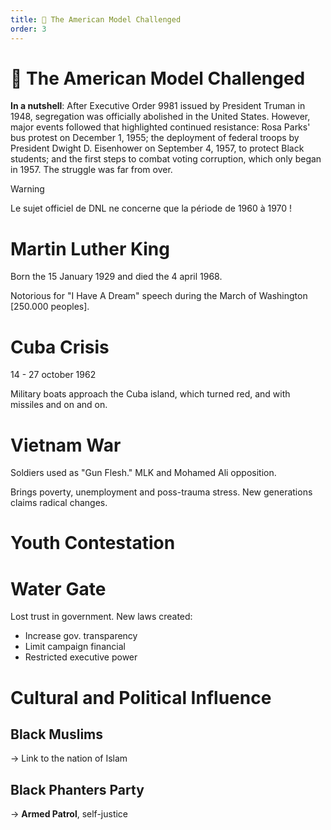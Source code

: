 ```yaml
---
title: 🌆 The American Model Challenged
order: 3
---
```


# 🌆 The American Model Challenged

**In a nutshell**: After Executive Order 9981 issued by President Truman in 1948, segregation was officially abolished in the United States. However, major events followed that highlighted continued resistance: Rosa Parks' bus protest on December 1, 1955; the deployment of federal troops by President Dwight D. Eisenhower on September 4, 1957, to protect Black students; and the first steps to combat voting corruption, which only began in 1957. The struggle was far from over.

> [!warning]
> Le sujet officiel de DNL ne concerne que la période de 1960 à 1970 !

# Martin Luther King
Born the 15 January 1929 and died the 4 april 1968.

Notorious for "I Have A Dream" speech during the March of Washington [250.000 peoples].

# Cuba Crisis
14 - 27 october 1962

Military boats approach the Cuba island, which turned red, and with missiles and on and on.

# Vietnam War
Soldiers used as "Gun Flesh." MLK and Mohamed Ali opposition. 

Brings poverty, unemployment and poss-trauma stress. New generations claims radical changes.
# Youth Contestation
# Water Gate
Lost trust in government. New laws created:
- Increase gov. transparency
- Limit campaign financial
- Restricted executive power

# Cultural and Political Influence
## Black Muslims
-> Link to the nation of Islam
## Black Phanters Party
-> **Armed Patrol**, self-justice
